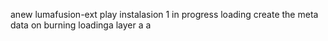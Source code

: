 anew lumafusion-ext
play
instalasion 1
in progress
loading
create the meta
data on burning
loadinga
layer
a
a
